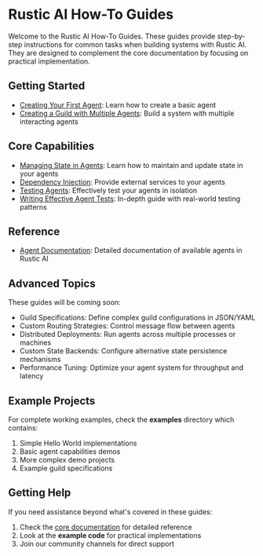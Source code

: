 # Rustic AI How-To Guides

Welcome to the Rustic AI How-To Guides. These guides provide step-by-step instructions for common tasks when building systems with Rustic AI. They are designed to complement the core documentation by focusing on practical implementation.

## Getting Started

- [Creating Your First Agent](creating_your_first_agent.md): Learn how to create a basic agent
- [Creating a Guild with Multiple Agents](creating_a_guild.md): Build a system with multiple interacting agents

## Core Capabilities

- [Managing State in Agents](state_management.md): Learn how to maintain and update state in your agents
- [Dependency Injection](dependency_injection.md): Provide external services to your agents
- [Testing Agents](testing_agents.md): Effectively test your agents in isolation
- [Writing Effective Agent Tests](writing_effective_agent_tests.md): In-depth guide with real-world testing patterns

## Reference

- [Agent Documentation](../agents/index.md): Detailed documentation of available agents in Rustic AI

## Advanced Topics

These guides will be coming soon:

- Guild Specifications: Define complex guild configurations in JSON/YAML
- Custom Routing Strategies: Control message flow between agents
- Distributed Deployments: Run agents across multiple processes or machines
- Custom State Backends: Configure alternative state persistence mechanisms
- Performance Tuning: Optimize your agent system for throughput and latency

## Example Projects

For complete working examples, check the **examples** directory which contains:

1. Simple Hello World implementations
2. Basic agent capabilities demos
3. More complex demo projects
4. Example guild specifications

## Getting Help

If you need assistance beyond what's covered in these guides:

1. Check the [core documentation](../core/index.md) for detailed reference
2. Look at the **example code** for practical implementations
3. Join our community channels for direct support 